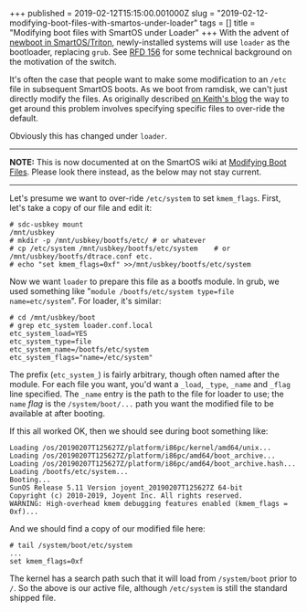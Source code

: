+++
published = 2019-02-12T15:15:00.001000Z
slug = "2019-02-12-modifying-boot-files-with-smartos-under-loader"
tags = []
title = "Modifying boot files with SmartOS under Loader"
+++
With the advent of [newboot in
SmartOS/Triton](https://www.listbox.com/member/archive/247449/2019/02/sort/time_rev/page/1/entry/1:14/20190211172850:6613C40C-2E4C-11E9-8B8A-A8C2ED59BD25/),
newly-installed systems will use `loader` as the bootloader, replacing
`grub`. See [RFD
156](https://github.com/joyent/rfd/tree/master/rfd/0156) for some
technical background on the motivation of the switch.

It's often the case that people want to make some modification to an
`/etc` file in subsequent SmartOS boots. As we boot from ramdisk, we
can't just directly modify the files. As originally described [on
Keith's
blog](http://dtrace.org/blogs/wesolows/2013/12/28/anonymous-tracing-on-smartos/)
the way to get around this problem involves specifying specific files to
over-ride the default.

Obviously this has changed under `loader`.

---
**NOTE:** This is now documented at on the SmartOS wiki at
[Modifying Boot Files](https://wiki.smartos.org/modifying-boot-files/).
Please look there instead, as the below may not stay current.

---

Let's presume we want to over-ride `/etc/system` to set `kmem_flags`.
First, let's take a copy of our file and edit it:

    # sdc-usbkey mount
    /mnt/usbkey
    # mkdir -p /mnt/usbkey/bootfs/etc/ # or whatever
    # cp /etc/system /mnt/usbkey/bootfs/etc/system    # or /mnt/usbkey/bootfs/dtrace.conf etc.
    # echo "set kmem_flags=0xf" >>/mnt/usbkey/bootfs/etc/system

Now we want `loader` to prepare this file as a bootfs module. In grub,
we used something like
"`module /bootfs/etc/system type=file name=etc/system`". For loader,
it's similar:

    # cd /mnt/usbkey/boot
    # grep etc_system loader.conf.local
    etc_system_load=YES
    etc_system_type=file
    etc_system_name=/bootfs/etc/system
    etc_system_flags="name=/etc/system"

The prefix (`etc_system_`) is fairly arbitrary, though often named after
the module. For each file you want, you'd want a `_load`, `_type`,
`_name` and `_flag` line specified. The `_name` entry is the path to the
file for loader to use; the `name` *flag* is the `/system/boot/...` path
you want the modified file to be available at after booting.

If this all worked OK, then we should see during boot something like:

    Loading /os/20190207T125627Z/platform/i86pc/kernel/amd64/unix...
    Loading /os/20190207T125627Z/platform/i86pc/amd64/boot_archive...
    Loading /os/20190207T125627Z/platform/i86pc/amd64/boot_archive.hash...
    Loading /bootfs/etc/system...
    Booting...
    SunOS Release 5.11 Version joyent_20190207T125627Z 64-bit
    Copyright (c) 2010-2019, Joyent Inc. All rights reserved.
    WARNING: High-overhead kmem debugging features enabled (kmem_flags = 0xf)...

And we should find a copy of our modified file here:

    # tail /system/boot/etc/system 
    ...
    set kmem_flags=0xf

The kernel has a search path such that it will load from `/system/boot`
prior to `/`. So the above is our active file, although `/etc/system` is
still the standard shipped file.
